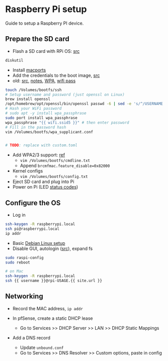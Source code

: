 # Raspberry Pi setup
Guide to setup a Raspberry PI device.

## Prepare the SD card
- Flash a SD card with RPi OS: [src](https://www.cyberciti.biz/faq/how-to-create-disk-image-on-mac-os-x-with-dd-command/)
```bash
diskutil
```
- Install [macports](https://www.macports.org/install.php)
- Add the credentials to the boot image, [src](https://raspberrypi.stackexchange.com/a/145010/22576)
- old: [src](https://www.raspberrypi.com/documentation/computers/configuration.html), [notes](https://desertbot.io/blog/headless-raspberry-pi-4-ssh-wifi-setup), [WPA](https://android.googlesource.com/platform/external/wpa_supplicant_8/+/master-soong/wpa_supplicant/wpa_supplicant.conf#662), [wifi pass](https://android.googlesource.com/platform/external/wpa_supplicant_8/+/master/wpa_supplicant/wpa_supplicant.conf#1243)
```bash
touch /Volumes/bootfs/ssh
# Setup username and password (just openssl on Linux)
brew install openssl
/opt/homebrew/opt/openssl/bin/openssl passwd -6 | sed -e 's/^/USERNAME:/;' > /Volumes/bootfs/openconf
# Hash your WiFi password
# sudo apt -y install wpa_passphrase
sudo port install wpa_passphrase
wpa_passphrase "{{ wifi.ssid5 }}" # then enter password
# Fill in the password hash
vim /Volumes/bootfs/wpa_supplicant.conf


# TODO: replace with custom.toml
```
- Add WPA2/3 support: [ref](https://github.com/raspberrypi/linux/issues/4976)
    - `vim /Volumes/bootfs/cmdline.txt`
    - Append `brcmfmac.feature_disable=0x82000`
- Kernel configs
	- `vim /Volumes/bootfs/config.txt`
- Eject SD card and plug into Pi
- Power on Pi (LED [status codes](https://pimylifeup.com/raspberry-pi-red-green-lights))

## Configure the OS
- Log in
```bash
ssh-keygen -R raspberrypi.local
ssh pi@raspberrypi.local
ip addr
```
- Basic [Debian Linux setup](./debian.md)
- Disable GUI, autologin ([src](https://linuxhint.com/disable-gui-raspberry-pi/)), expand fs
```bash
sudo raspi-config
sudo reboot

# on Mac
ssh-keygen -R raspberrypi.local
ssh {{ username }}@rpi-USAGE.{{ site.url }}
```

## Networking
- Record the MAC address, `ip addr`
- In pfSense, create a static DHCP lease
  - Go to Services >> DHCP Server >> LAN >> DHCP Static Mappings

- Add a DNS record
  - Update `unbound.conf`
  - Go to Services >> DNS Resolver >> Custom options, paste in config
